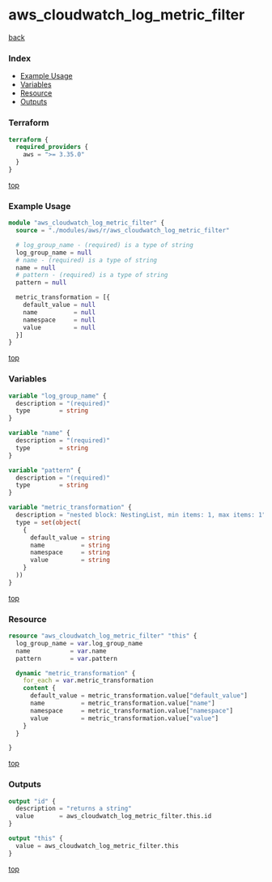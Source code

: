 # aws_cloudwatch_log_metric_filter

[back](../aws.md)

### Index

- [Example Usage](#example-usage)
- [Variables](#variables)
- [Resource](#resource)
- [Outputs](#outputs)

### Terraform

```terraform
terraform {
  required_providers {
    aws = ">= 3.35.0"
  }
}
```

[top](#index)

### Example Usage

```terraform
module "aws_cloudwatch_log_metric_filter" {
  source = "./modules/aws/r/aws_cloudwatch_log_metric_filter"

  # log_group_name - (required) is a type of string
  log_group_name = null
  # name - (required) is a type of string
  name = null
  # pattern - (required) is a type of string
  pattern = null

  metric_transformation = [{
    default_value = null
    name          = null
    namespace     = null
    value         = null
  }]
}
```

[top](#index)

### Variables

```terraform
variable "log_group_name" {
  description = "(required)"
  type        = string
}

variable "name" {
  description = "(required)"
  type        = string
}

variable "pattern" {
  description = "(required)"
  type        = string
}

variable "metric_transformation" {
  description = "nested block: NestingList, min items: 1, max items: 1"
  type = set(object(
    {
      default_value = string
      name          = string
      namespace     = string
      value         = string
    }
  ))
}
```

[top](#index)

### Resource

```terraform
resource "aws_cloudwatch_log_metric_filter" "this" {
  log_group_name = var.log_group_name
  name           = var.name
  pattern        = var.pattern

  dynamic "metric_transformation" {
    for_each = var.metric_transformation
    content {
      default_value = metric_transformation.value["default_value"]
      name          = metric_transformation.value["name"]
      namespace     = metric_transformation.value["namespace"]
      value         = metric_transformation.value["value"]
    }
  }

}
```

[top](#index)

### Outputs

```terraform
output "id" {
  description = "returns a string"
  value       = aws_cloudwatch_log_metric_filter.this.id
}

output "this" {
  value = aws_cloudwatch_log_metric_filter.this
}
```

[top](#index)